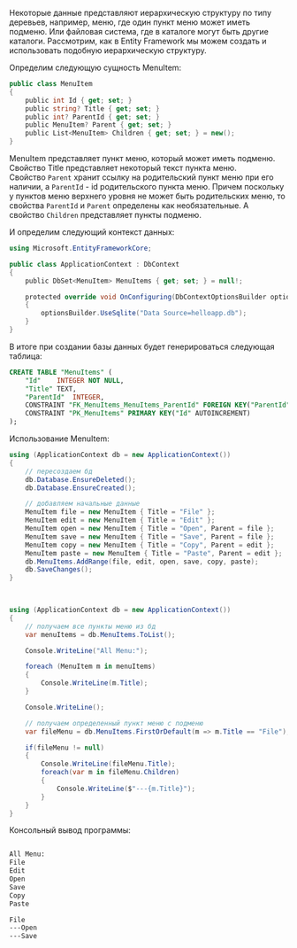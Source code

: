 Некоторые данные представляют иерархическую структуру по типу деревьев, например, меню, где один пункт меню может иметь подменю. Или файловая система, где в каталоге могут быть другие каталоги. Рассмотрим, как в Entity Framework мы можем создать и использовать подобную иерархическую структуру.

Определим следующую сущность MenuItem:

```cs
public class MenuItem
{
    public int Id { get; set; }
    public string? Title { get; set; }
    public int? ParentId { get; set; }
    public MenuItem? Parent { get; set; }
    public List<MenuItem> Children { get; set; } = new();
}
```

MenuItem представляет пункт меню, который может иметь подменю. Свойство Title представляет некоторый текст пункта меню. Свойство `Parent` хранит ссылку на родительский пункт меню при его наличии, а `ParentId` - id родительского пункта меню. Причем поскольку у пунктов меню верхнего уровня не может быть родительских меню, то свойства `ParentId` и `Parent` определены как необязательные. А свойство `Children` представляет пункты подменю.

И определим следующий контекст данных:

```cs
using Microsoft.EntityFrameworkCore;

public class ApplicationContext : DbContext
{
    public DbSet<MenuItem> MenuItems { get; set; } = null!;

    protected override void OnConfiguring(DbContextOptionsBuilder optionsBuilder)
    {
        optionsBuilder.UseSqlite("Data Source=helloapp.db");
    }
}
```

В итоге при создании базы данных будет генерироваться следующая таблица:

```sql
CREATE TABLE "MenuItems" (
    "Id"    INTEGER NOT NULL,
    "Title" TEXT,
    "ParentId"  INTEGER,
    CONSTRAINT "FK_MenuItems_MenuItems_ParentId" FOREIGN KEY("ParentId") REFERENCES "MenuItems"("Id"),
    CONSTRAINT "PK_MenuItems" PRIMARY KEY("Id" AUTOINCREMENT)
);
```

Использование MenuItem:

```cs
using (ApplicationContext db = new ApplicationContext())
{
    // пересоздаем бд
    db.Database.EnsureDeleted();
    db.Database.EnsureCreated();

    // добавляем начальные данные
    MenuItem file = new MenuItem { Title = "File" };
    MenuItem edit = new MenuItem { Title = "Edit" };
    MenuItem open = new MenuItem { Title = "Open", Parent = file };
    MenuItem save = new MenuItem { Title = "Save", Parent = file };
    MenuItem copy = new MenuItem { Title = "Copy", Parent = edit };
    MenuItem paste = new MenuItem { Title = "Paste", Parent = edit };
    db.MenuItems.AddRange(file, edit, open, save, copy, paste);
    db.SaveChanges();
}

  

using (ApplicationContext db = new ApplicationContext())
{
    // получаем все пункты меню из бд
    var menuItems = db.MenuItems.ToList();

	Console.WriteLine("All Menu:");

    foreach (MenuItem m in menuItems)
    {
        Console.WriteLine(m.Title);
    }

    Console.WriteLine();

    // получаем определенный пункт меню с подменю
    var fileMenu = db.MenuItems.FirstOrDefault(m => m.Title == "File");

    if(fileMenu != null)
    {
		Console.WriteLine(fileMenu.Title);
        foreach(var m in fileMenu.Children)
        {
            Console.WriteLine($"---{m.Title}");
        }
    }
}
```

Консольный вывод программы:

```bash

All Menu:
File
Edit
Open
Save
Copy
Paste

File
---Open
---Save
```
